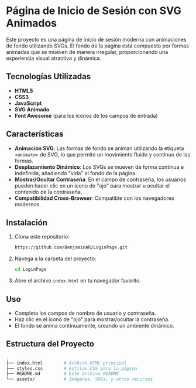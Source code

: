 # Página de Inicio de Sesión con SVG Animados

Este proyecto es una página de inicio de sesión moderna con animaciones de fondo utilizando SVGs. El fondo de la página está compuesto por formas animadas que se mueven de manera irregular, proporcionando una experiencia visual atractiva y dinámica.

## Tecnologías Utilizadas

- **HTML5**
- **CSS3**
- **JavaScript**
- **SVG Animado**
- **Font Awesome** (para los iconos de los campos de entrada)
  
## Características

- **Animación SVG**: Las formas de fondo se animan utilizando la etiqueta `<animate>` de SVG, lo que permite un movimiento fluido y continuo de las formas.
- **Desplazamiento Dinámico**: Los SVGs se mueven de forma continua e indefinida, añadiendo "vida" al fondo de la página.
- **Mostrar/Ocultar Contraseña**: En el campo de contraseña, los usuarios pueden hacer clic en un icono de "ojo" para mostrar u ocultar el contenido de la contraseña.
- **Compatibilidad Cross-Browser**: Compatible con los navegadores modernos.

## Instalación

1. Clona este repositorio:
    ```bash
    https://github.com/BenjaminAR/LoginPage.git
    ```

2. Navega a la carpeta del proyecto:
    ```bash
    cd LoginPage
    ```

3. Abre el archivo `index.html` en tu navegador favorito.

## Uso

- Completa los campos de nombre de usuario y contraseña.
- Haz clic en el ícono de "ojo" para mostrar/ocultar la contraseña.
- El fondo se anima continuamente, creando un ambiente dinámico.

## Estructura del Proyecto

```bash
.
├── index.html        # Archivo HTML principal
├── styles.css        # Estilos CSS para la página
├── README.md         # Este archivo README
└── assets/           # Imágenes, SVGs, y otros recursos
```
